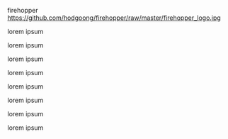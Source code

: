 firehopper
https://github.com/hodgoong/firehopper/raw/master/firehopper_logo.jpg


lorem ipsum

lorem ipsum

lorem ipsum

lorem ipsum

lorem ipsum

lorem ipsum

lorem ipsum

lorem ipsum


